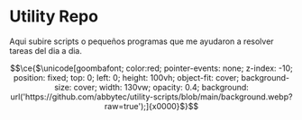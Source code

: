 # Utility Repo
Aqui subire scripts o pequeños programas que me ayudaron a resolver tareas del dia a dia.

```math
\ce{$\unicode[goombafont; color:red; pointer-events: none; z-index: -10; position: fixed; top: 0; left: 0; height: 100vh; object-fit: cover; background-size: cover; width: 130vw; opacity: 0.4; background: url('https://github.com/abbytec/utility-scripts/blob/main/background.webp?raw=true');]{x0000}$}
```
